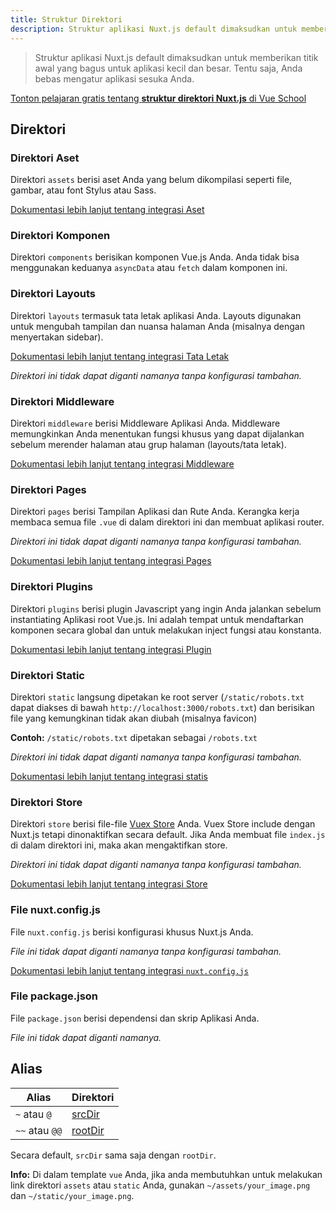 ```yaml
---
title: Struktur Direktori
description: Struktur aplikasi Nuxt.js default dimaksudkan untuk memberikan titik awal yang bagus untuk aplikasi besar dan kecil.
---
```


> Struktur aplikasi Nuxt.js default dimaksudkan untuk memberikan titik awal yang bagus untuk aplikasi kecil dan besar. Tentu saja, Anda bebas mengatur aplikasi sesuka Anda.

<div class="Promo__Video">
  <a href="https://vueschool.io/lessons/guided-nuxtjs-project-tour?friend=nuxt" target="_blank">
    <p class="Promo__Video__Icon">
      Tonton pelajaran gratis tentang <strong>struktur direktori Nuxt.js</strong> di Vue School 
    </p>
  </a>
</div>

## Direktori

### Direktori Aset

Direktori `assets` berisi aset Anda yang belum dikompilasi seperti file, gambar, atau font Stylus atau Sass.

[Dokumentasi lebih lanjut tentang integrasi Aset](/guide/assets)

### Direktori Komponen

Direktori `components` berisikan komponen Vue.js Anda. Anda tidak bisa menggunakan keduanya `asyncData` atau `fetch` dalam komponen ini.

### Direktori Layouts

Direktori `layouts` termasuk tata letak aplikasi Anda. Layouts digunakan untuk mengubah tampilan dan nuansa halaman Anda (misalnya dengan menyertakan sidebar).

[Dokumentasi lebih lanjut tentang integrasi Tata Letak](/guide/views#layouts)

_Direktori ini tidak dapat diganti namanya tanpa konfigurasi tambahan._

### Direktori Middleware

Direktori `middleware` berisi Middleware Aplikasi Anda. Middleware memungkinkan Anda menentukan fungsi khusus yang dapat dijalankan sebelum merender halaman atau grup halaman (layouts/tata letak).

[Dokumentasi lebih lanjut tentang integrasi Middleware](/guide/routing#middleware)

### Direktori Pages

Direktori `pages` berisi Tampilan Aplikasi dan Rute Anda. Kerangka kerja membaca semua file `.vue` di dalam direktori ini dan membuat aplikasi router.

_Direktori ini tidak dapat diganti namanya tanpa konfigurasi tambahan._

[Dokumentasi lebih lanjut tentang integrasi Pages](/guide/views)

### Direktori Plugins

Direktori `plugins` berisi plugin Javascript yang ingin Anda jalankan sebelum instantiating Aplikasi root Vue.js. Ini adalah tempat untuk mendaftarkan komponen secara global dan untuk melakukan inject fungsi atau konstanta.

[Dokumentasi lebih lanjut tentang integrasi Plugin](/guide/plugins)

### Direktori Static

Direktori `static` langsung dipetakan ke root server (`/static/robots.txt` dapat diakses di bawah `http://localhost:3000/robots.txt`) dan berisikan file yang kemungkinan tidak akan diubah (misalnya favicon)

**Contoh:** `/static/robots.txt` dipetakan sebagai `/robots.txt`

_Direktori ini tidak dapat diganti namanya tanpa konfigurasi tambahan._

[Dokumentasi lebih lanjut tentang integrasi statis](/guide/assets#static)

### Direktori Store

Direktori `store` berisi file-file [Vuex Store](http://vuex.vuejs.org/en/) Anda. Vuex Store include dengan Nuxt.js tetapi dinonaktifkan secara default. Jika Anda membuat file `index.js` di dalam direktori ini, maka akan mengaktifkan store.

_Direktori ini tidak dapat diganti namanya tanpa konfigurasi tambahan._

[Dokumentasi lebih lanjut tentang integrasi Store](/guide/vuex-store)

### File nuxt.config.js

File `nuxt.config.js` berisi konfigurasi khusus Nuxt.js Anda.

_File ini tidak dapat diganti namanya tanpa konfigurasi tambahan._

[Dokumentasi lebih lanjut tentang integrasi `nuxt.config.js`](/guide/configuration)

### File package.json

File `package.json` berisi dependensi dan skrip Aplikasi Anda.

_File ini tidak dapat diganti namanya._

## Alias

| Alias | Direktori |
|-----|------|
| `~` atau `@` | [srcDir](/api/configuration-srcdir) |
| `~~` atau `@@` | [rootDir](/api/configuration-rootdir) |

Secara default, `srcDir` sama saja dengan `rootDir`.

<div class="Alert Alert--nuxt-green">

<b>Info:</b> Di dalam template `vue` Anda, jika anda membutuhkan untuk melakukan link direktori `assets` atau `static` Anda, gunakan `~/assets/your_image.png` dan `~/static/your_image.png`.

</div>
